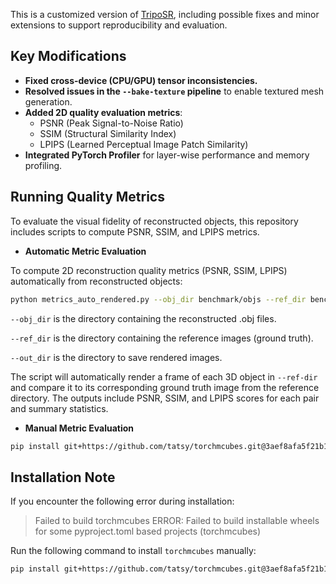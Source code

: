 This is a customized version of [TripoSR](https://github.com/VAST-AI-Research/TripoSR), including possible fixes and minor extensions to support reproducibility and evaluation. 

## Key Modifications

- **Fixed cross-device (CPU/GPU) tensor inconsistencies.**
- **Resolved issues in the `--bake-texture` pipeline** to enable textured mesh generation.
- **Added 2D quality evaluation metrics**:
  - PSNR (Peak Signal-to-Noise Ratio)  
  - SSIM (Structural Similarity Index)  
  - LPIPS (Learned Perceptual Image Patch Similarity)
- **Integrated PyTorch Profiler** for layer-wise performance and memory profiling.

## Running Quality Metrics

To evaluate the visual fidelity of reconstructed objects, this repository includes scripts to compute PSNR, SSIM, and LPIPS metrics. 

- **Automatic Metric Evaluation**

To compute 2D reconstruction quality metrics (PSNR, SSIM, LPIPS) automatically from reconstructed objects:

```bash
python metrics_auto_rendered.py --obj_dir benchmark/objs --ref_dir benchmark/reference --out_dir benchmark/rendered
```

`--obj_dir` is the directory containing the reconstructed .obj files.

`--ref_dir` is the directory containing the reference images (ground truth).

`--out_dir` is the directory to save rendered images.

The script will automatically render a frame of each 3D object in `--ref-dir` and compare it to its corresponding ground truth image from the reference directory. The outputs include PSNR, SSIM, and LPIPS scores for each pair and summary statistics.

- **Manual Metric Evaluation**




```sh
pip install git+https://github.com/tatsy/torchmcubes.git@3aef8afa5f21b113afc4f4ea148baee850cbd472
```

## Installation Note

If you encounter the following error during installation:

> Failed to build torchmcubes
> ERROR: Failed to build installable wheels for some pyproject.toml based projects (torchmcubes)

Run the following command to install `torchmcubes` manually:

```sh
pip install git+https://github.com/tatsy/torchmcubes.git@3aef8afa5f21b113afc4f4ea148baee850cbd472
```


